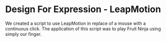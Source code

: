 # Design For Expression - LeapMotion

We created a script to use LeapMotion in replace of a mouse with a continuous click. The application of this script was to play Fruit Ninja using simply our finger.
